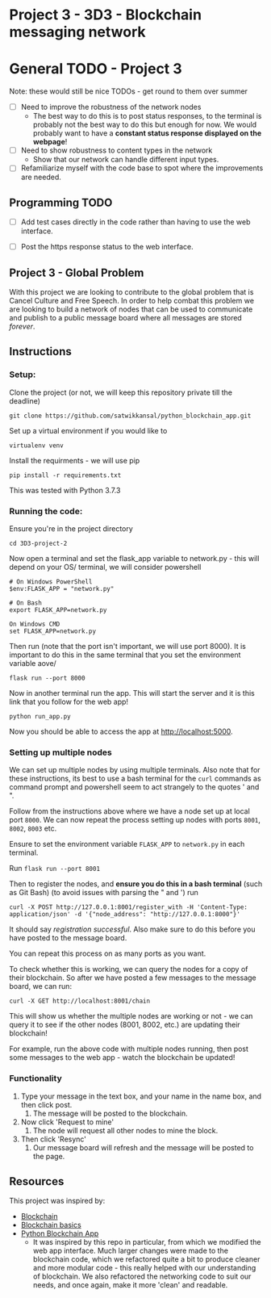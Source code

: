 # Project 3 - 3D3 - Blockchain messaging network 

# General TODO - Project 3

Note: these would still be nice TODOs - get round to them over summer

- [ ] Need to improve the robustness of the network nodes
  - The best way to do this is to post status responses, to the 
  terminal is probably not the best way to do this but enough for now.
  We would probably want to have a **constant status response displayed 
  on the webpage**!
- [ ] Need to show robustness to content types in the network
  - Show that our network can handle different input types.
- [ ] Refamiliarize myself with the code base to spot where the improvements
  are needed.

## Programming TODO 
- [ ] Add test cases directly in the code rather than having to use the 
    web interface. 
- [ ] Post the https response status to the web interface.





## Project 3 - Global Problem 

With this project we are looking to contribute to the global problem 
that is Cancel Culture and Free Speech. In order to help combat this 
problem we are looking to build a network of nodes that can be used 
to communicate and publish to a public message board where all messages 
are stored _forever_. 

## Instructions
### Setup:

Clone the project (or not, we will keep this repository private till the deadline)
```
git clone https://github.com/satwikkansal/python_blockchain_app.git
```

Set up a virtual environment if you would like to
```
virtualenv venv
```

Install the requirments - we will use pip
```
pip install -r requirements.txt
```

This was tested with Python 3.7.3

### Running the code:
Ensure you're in the project directory
```
cd 3D3-project-2
```

Now open a terminal and set the flask_app variable to network.py - this will depend on your OS/ terminal, we will consider powershell
```
# On Windows PowerShell
$env:FLASK_APP = "network.py"

# On Bash 
export FLASK_APP=network.py

On Windows CMD 
set FLASK_APP=network.py
```

Then run (note that the port isn't important, we will use port 8000). It is important to do this in the same terminal that you set the environment variable aove/
```
flask run --port 8000
```

Now in another terminal run the app. This will start the server and it is this link that you follow for the web app!
```
python run_app.py
```

Now you should be able to access the app at [http://localhost:5000](http://localhost:5000). 

### Setting up multiple nodes 

We can set up multiple nodes by using multiple terminals. Also note that for these
instructions, its best to use a bash terminal for the `curl` commands as command 
prompt and powershell seem to act strangely to the quotes ' and ". 

Follow from the instructions above where we have a node set up at local port `8000`.
We can now repeat the process setting up nodes with ports `8001`, `8002`, `8003` etc.

Ensure to set the environment variable `FLASK_APP` to `network.py` in each terminal.

Run `flask run --port 8001` 

Then to register the nodes, and **ensure you do this in a bash terminal** (such as Git Bash) (to avoid issues with parsing the " and ')
run 

```
curl -X POST http://127.0.0.1:8001/register_with -H 'Content-Type: application/json' -d '{"node_address": "http://127.0.0.1:8000"}'
```

It should say _registration successful_. 
Also make sure to do this before you have posted to the message board. 

You can repeat this process on as many ports as you want. 

To check whether this is working, we can query the nodes for a copy of their blockchain.
So after we have posted a few messages to the message board, we can run:

```
curl -X GET http://localhost:8001/chain
```

This will show us whether the multiple nodes are working or not - we can query it to 
see if the other nodes (8001, 8002, etc.) are updating their blockchain!

For example, run the above code with multiple nodes running, then post some messages to the web app - watch the blockchain be 
updated!



### Functionality

1. Type your message in the text box, and your name in the name box, and then click post. 
   1. The message will be posted to the blockchain. 
2. Now click 'Request to mine'
   1. The node will request all other nodes to mine the block. 
3. Then click 'Resync'
   1. Our message board will refresh and the message will be posted to the page. 
   

## Resources

This project was inspired by:
- [Blockchain](https://en.wikipedia.org/wiki/Blockchain)
- [Blockchain basics](https://www.youtube.com/watch?v=Q_XZQZQZQZQ)
- [Python Blockchain App](https://github.com/satwikkansal/python_blockchain_app)
  - It was inspired by this repo in particular, from which we modified the web app interface. Much larger changes were 
  made to the blockchain code, which we refactored quite a bit to produce cleaner and more modular code - this really
  helped with our understanding of blockchain. We also refactored the networking code to suit our needs, and once 
  again, make it more 'clean' and readable.





